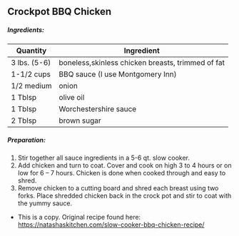 
## Crockpot BBQ Chicken

##### Ingredients:
Quantity        |    Ingredient
--------------- | -------------------------------------
3 lbs. (5-6)    | boneless,skinless chicken breasts, trimmed of fat
1-1/2 cups      | BBQ sauce (I use Montgomery Inn)
1/2 medium      | onion
1 Tblsp         | olive oil
1 Tblsp         | Worchestershire sauce
2 Tblsp         | brown sugar


##### Preparation:

1. Stir together all sauce ingredients in a 5-6 qt. slow cooker.
2. Add chicken and turn to coat.  Cover and cook on high 3 to 4 hours or on low for 6 – 7 hours. Chicken is
   done when cooked through and easy to shred.
3. Remove chicken to a cutting board and shred each breast using two forks. Place shredded chicken
   back in the crock pot and stir to coat with the yummy sauce.

* This is a copy. Original recipe found here:  https://natashaskitchen.com/slow-cooker-bbq-chicken-recipe/
